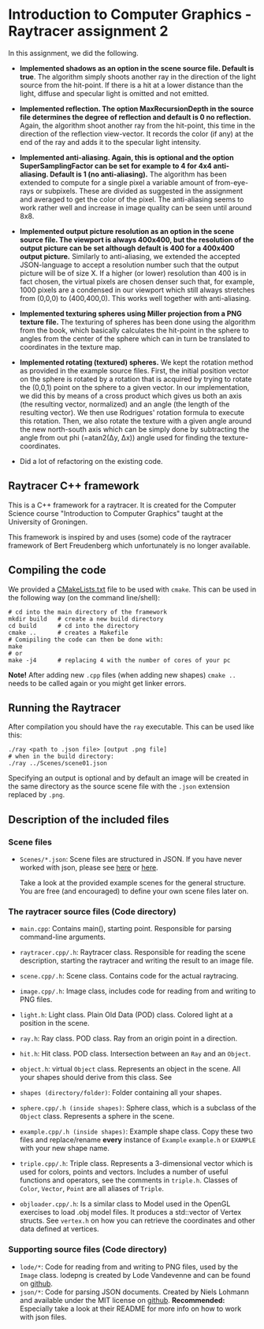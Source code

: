 # Introduction to Computer Graphics - Raytracer assignment 2

In this assignment, we did the following.

* **Implemented shadows as an option in the scene source file. Default is true**.
The algorithm simply shoots another ray in the direction of the light source from the hit-point. If there is a hit at a lower distance than the light, diffuse and specular light is omitted and not emitted.

* **Implemented reflection. The option MaxRecursionDepth in the source file determines the degree of reflection and default is 0 no reflection.**
Again, the algorithm shoot another ray from the hit-point, this time in the direction of the reflection view-vector. It records the color (if any) at the end of the ray and adds it to the specular light intensity.

* **Implemented anti-aliasing. Again, this is optional and the option SuperSamplingFactor can be set for example to 4 for 4x4 anti-aliasing. Default is 1 (no anti-aliasing).**
The algorithm has been extended to compute for a single pixel a variable amount of from-eye-rays or subpixels. These are divided as suggested in the assignment and averaged to get the color of the pixel. The anti-aliasing seems to work rather well and increase in image quality can be seen until around 8x8.

* **Implemented output picture resolution as an option in the scene source file. The viewport is always 400x400, but the resolution of the output picture can be set although default is 400 for a 400x400 output picture.**
Similarly to anti-aliasing, we extended the accepted JSON-language to accept a resolution number such that the output picture will be of size <resolution>X<resolution>. If a higher (or lower) resolution than 400 is in fact chosen, the virtual pixels are chosen denser such that, for example, 1000 pixels are a condensed in our viewport which still always stretches from (0,0,0) to (400,400,0). This works well together with anti-aliasing. 

* **Implemented texturing spheres using Miller projection from a PNG texture file.**
The texturing of spheres has been done using the algorithm from the book, which basically calculates the hit-point in the sphere to angles from the center of the sphere which can in turn be translated to coordinates in the texture map.

* **Implemented rotating (textured) spheres.**
We kept the rotation method as provided in the example source files. First, the initial position vector on the sphere is rotated by a rotation that is acquired by trying to rotate the (0,0,1) point on the sphere to a given vector. In our implementation, we did this by means of a cross product which gives us both an axis (the resulting vector, normalized) and an angle (the length of the resulting vector). We then use Rodrigues' rotation formula to execute this rotation. Then, we also rotate the texture with a given angle around the new north-south axis which can be simply done by subtracting the angle from out phi (=atan2(Δy, Δx)) angle used for finding the texture-coordinates.

* Did a lot of refactoring on the existing code.

## Raytracer C++ framework

This is a C++ framework for a raytracer. It is created for the Computer
Science course "Introduction to Computer Graphics" taught at the
University of Groningen.

This framework is inspired by and uses (some) code of the raytracer framework of
Bert Freudenberg which unfortunately is no longer available.

## Compiling the code

We provided a [CMakeLists.txt](CMakeLists.txt) file to be used with `cmake`.
This can be used in the following way (on the command line/shell):
```
# cd into the main directory of the framework
mkdir build   # create a new build directory
cd build      # cd into the directory
cmake ..      # creates a Makefile
# Comipiling the code can then be done with:
make
# or
make -j4      # replacing 4 with the number of cores of your pc
```
**Note!** After adding new `.cpp` files (when adding new shapes)
`cmake ..` needs to be called again or you might get linker errors.

## Running the Raytracer
After compilation you should have the `ray` executable.
This can be used like this:
```
./ray <path to .json file> [output .png file]
# when in the build directory:
./ray ../Scenes/scene01.json
```
Specifying an output is optional and by default an image will be created in
the same directory as the source scene file with the `.json` extension replaced
by `.png`.

## Description of the included files

### Scene files
* `Scenes/*.json`: Scene files are structured in JSON. If you have never
    worked with json, please see [here](https://en.wikipedia.org/wiki/JSON#Data_types,_syntax_and_example)
    or [here](https://www.json.org/).

    Take a look at the provided example scenes for the general structure.
    You are free (and encouraged) to define your own scene files later on.

### The raytracer source files (Code directory)

* `main.cpp`: Contains main(), starting point. Responsible for parsing
    command-line arguments.

* `raytracer.cpp/.h`: Raytracer class. Responsible for reading the scene
    description, starting the raytracer and writing the result to an image file.

* `scene.cpp/.h`: Scene class. Contains code for the actual raytracing.

* `image.cpp/.h`: Image class, includes code for reading from and writing to PNG
    files.

* `light.h`: Light class. Plain Old Data (POD) class. Colored light at a
    position in the scene.

* `ray.h`: Ray class. POD class. Ray from an origin point in a direction.

* `hit.h`: Hit class. POD class. Intersection between an `Ray` and an `Object`.

* `object.h`: virtual `Object` class. Represents an object in the scene.
    All your shapes should derive from this class. See

* `shapes (directory/folder)`: Folder containing all your shapes.

* `sphere.cpp/.h (inside shapes)`: Sphere class, which is a subclass of the
    `Object` class. Represents a sphere in the scene.

* `example.cpp/.h (inside shapes)`: Example shape class. Copy these two files
    and replace/rename **every** instance of `Example` `example.h` or `EXAMPLE`
    with your new shape name.

* `triple.cpp/.h`: Triple class. Represents a 3-dimensional vector which is
    used for colors, points and vectors.
    Includes a number of useful functions and operators, see the comments in
    `triple.h`.
    Classes of `Color`, `Vector`, `Point` are all aliases of `Triple`.

* `objloader.cpp/.h`: Is a similar class to Model used in the OpenGL
    exercises to load .obj model files. It produces a std::vector
    of Vertex structs. See `vertex.h` on how you can retrieve the
    coordinates and other data defined at vertices.

### Supporting source files (Code directory)

* `lode/*`: Code for reading from and writing to PNG files,
    used by the `Image` class.
    lodepng is created by Lode Vandevenne and can be found on
    [github](https://github.com/lvandeve/lodepng).
* `json/*`: Code for parsing JSON documents.
    Created by Niels Lohmann and available under the MIT license on
    [github](https://github.com/nlohmann/json).
    **Recommended:** Especially take a look at their README for more
    info on how to work with json files.
